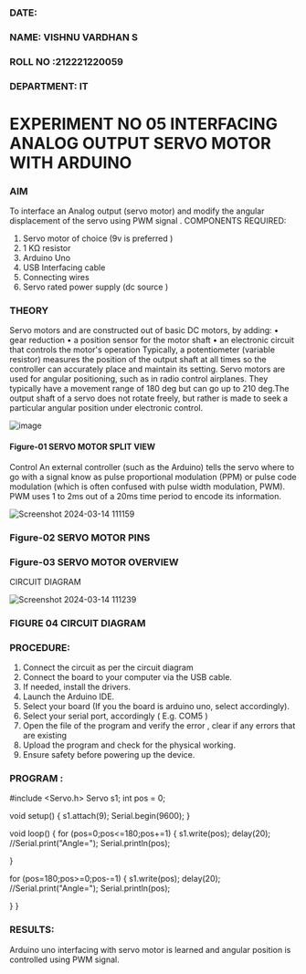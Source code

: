 ###  DATE: 

###  NAME: VISHNU VARDHAN S
###  ROLL NO :212221220059
###  DEPARTMENT: IT


# EXPERIMENT NO 05 INTERFACING ANALOG OUTPUT SERVO MOTOR WITH ARDUINO

### AIM
To interface an Analog output (servo motor) and modify the angular displacement of the servo using PWM signal .
COMPONENTS REQUIRED:
1.	Servo motor of choice (9v is preferred )
2.	1 KΩ resistor 
3.	Arduino Uno 
4.	USB Interfacing cable 
5.	Connecting wires 
6.	Servo rated power supply (dc source )


### THEORY
Servo motors and are constructed out of basic DC motors, by adding:
•	 gear reduction
•	 a position sensor for the motor shaft
•	 an electronic circuit that controls the motor's operation
Typically, a potentiometer (variable resistor) measures the position of the output shaft at all times so the controller can accurately place and maintain its setting.
Servo motors are used for angular positioning, such as in radio control airplanes.  They typically have a movement range of 180 deg but can go up to 210 deg.The output shaft of a servo does not rotate freely, but rather is made to seek a particular angular position under electronic control. 


![image](https://user-images.githubusercontent.com/36288975/163544439-1f477927-fcd4-42f0-9ce4-c863fdbf1210.png)



#### Figure-01 SERVO MOTOR SPLIT VIEW 
Control 
An external controller (such as the Arduino) tells the servo where to go with a signal know as pulse proportional modulation (PPM) or pulse code modulation (which is often confused with pulse width modulation, PWM). PWM uses 1 to 2ms out of a 20ms time period to encode its information.
 
 
![Screenshot 2024-03-14 111159](https://github.com/Vishnx001/EXPERIMENT-NO--05-INTERFACING-ANALOG-OUTPUT-SERVO-MOTOR-WITH-ARDUINO-/assets/134037148/e7e97bfe-f7a2-4980-a183-36bd754cc3be)

### Figure-02 SERVO MOTOR PINS



### Figure-03 SERVO MOTOR OVERVIEW 

 


 





CIRCUIT DIAGRAM
 


![Screenshot 2024-03-14 111239](https://github.com/Vishnx001/EXPERIMENT-NO--05-INTERFACING-ANALOG-OUTPUT-SERVO-MOTOR-WITH-ARDUINO-/assets/134037148/e96e0336-07a2-4645-8f80-06e4d95dfc68)

### FIGURE 04 CIRCUIT DIAGRAM

### PROCEDURE:
1.	Connect the circuit as per the circuit diagram 
2.	Connect the board to your computer via the USB cable.
3.	If needed, install the drivers.
4.	Launch the Arduino IDE.
5.	Select your board (If you the board is arduino uno, select accordingly).
6.	Select your serial port, accordingly ( E.g. COM5 )
7.	Open the file of the program  and verify the error , clear if any errors that are existing 
8.	Upload the program and check for the physical working. 
9.	Ensure safety before powering up the device.


### PROGRAM :
 
#include <Servo.h>
Servo s1;
int pos = 0;

void setup()
{
  s1.attach(9);
  Serial.begin(9600);
}

void loop()
{
 for (pos=0;pos<=180;pos+=1)
  {
   s1.write(pos);
   delay(20);
   //Serial.print("Angle=");
   Serial.println(pos);
   		
 }
  
  for (pos=180;pos>=0;pos-=1)
  {
   s1.write(pos);
   delay(20);
   //Serial.print("Angle=");
   Serial.println(pos);
   		
 }
}








### RESULTS: 
Arduino uno interfacing with servo motor is learned and angular position is controlled using PWM signal.
